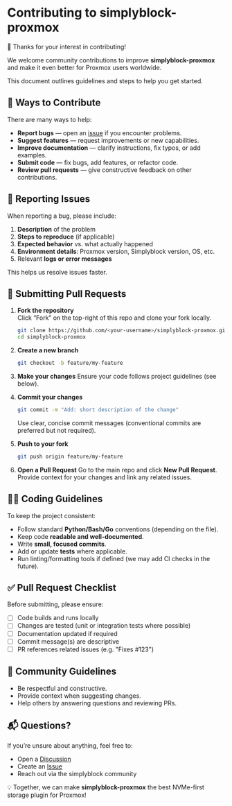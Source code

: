 # Contributing to simplyblock-proxmox

🎉 Thanks for your interest in contributing!  

We welcome community contributions to improve **simplyblock-proxmox** and make it even better for Proxmox users worldwide.  

This document outlines guidelines and steps to help you get started.

## 📌 Ways to Contribute

There are many ways to help:

- **Report bugs** — open an [issue](https://github.com/simplyblock/simplyblock-proxmox/issues) if you encounter problems.
- **Suggest features** — request improvements or new capabilities.
- **Improve documentation** — clarify instructions, fix typos, or add examples.
- **Submit code** — fix bugs, add features, or refactor code.
- **Review pull requests** — give constructive feedback on other contributions.

## 🐞 Reporting Issues

When reporting a bug, please include:

1. **Description** of the problem  
2. **Steps to reproduce** (if applicable)  
3. **Expected behavior** vs. what actually happened  
4. **Environment details**: Proxmox version, Simplyblock version, OS, etc.  
5. Relevant **logs or error messages**

This helps us resolve issues faster.

## 🚀 Submitting Pull Requests

1. **Fork the repository**  
   Click “Fork” on the top-right of this repo and clone your fork locally.

   ```bash
   git clone https://github.com/<your-username>/simplyblock-proxmox.git
   cd simplyblock-proxmox
   ```

2. **Create a new branch**

   ```bash
   git checkout -b feature/my-feature
   ```

3. **Make your changes**
   Ensure your code follows project guidelines (see below).

4. **Commit your changes**

   ```bash
   git commit -m "Add: short description of the change"
   ```

   Use clear, concise commit messages (conventional commits are preferred but not required).

5. **Push to your fork**

   ```bash
   git push origin feature/my-feature
   ```

6. **Open a Pull Request**
   Go to the main repo and click **New Pull Request**.
   Provide context for your changes and link any related issues.

## 🧑‍💻 Coding Guidelines

To keep the project consistent:

* Follow standard **Python/Bash/Go** conventions (depending on the file).
* Keep code **readable and well-documented**.
* Write **small, focused commits**.
* Add or update **tests** where applicable.
* Run linting/formatting tools if defined (we may add CI checks in the future).

## ✅ Pull Request Checklist

Before submitting, please ensure:

* [ ] Code builds and runs locally
* [ ] Changes are tested (unit or integration tests where possible)
* [ ] Documentation updated if required
* [ ] Commit message(s) are descriptive
* [ ] PR references related issues (e.g. "Fixes #123")

## 🙌 Community Guidelines

* Be respectful and constructive.
* Provide context when suggesting changes.
* Help others by answering questions and reviewing PRs.

## 📬 Questions?

If you’re unsure about anything, feel free to:

* Open a [Discussion](https://github.com/simplyblock/simplyblock-proxmox/discussions)
* Create an [Issue](https://github.com/simplyblock/simplyblock-proxmox/issues)
* Reach out via the simplyblock community

💡 Together, we can make **simplyblock-proxmox** the best NVMe-first storage plugin for Proxmox!
